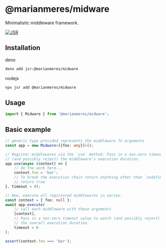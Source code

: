 # @marianmeres/midware

Minimalistic middleware framework.

[![JSR](https://jsr.io/badges/@marianmeres/midware)](https://jsr.io/@marianmeres/midware)

## Installation

deno
```sh
deno add jsr:@marianmeres/midware
```

nodejs
```sh
npx jsr add @marianmeres/midware
```

## Usage

```ts
import { Midware } from '@marianmeres/midware';
```

## Basic example
```ts
// generic type provided represents the middleware fn arguments
const app = new Midware<[{foo: any}]>();

// Register middlewares via the `use` method. Pass in a non-zero timeout value to watch 
// (and possibly reject) the middleware's execution duration.
app.use(async (context) => {
    // do the work here...
    context.foo = 'bar';
    // To break the execution chain return anything other than `undefined`.
    // return true
}, timeout = 0);

// Now, execute all registered middlewares in series.
const context = { foo: null };
await app.execute(
    // call each middleware with these arguments
    [context], 
    // Pass in a non-zero timeout value to watch (and possibly reject)
    // the overall execution duration.
    timeout = 0
);

assert(context.foo === 'bar');
```
